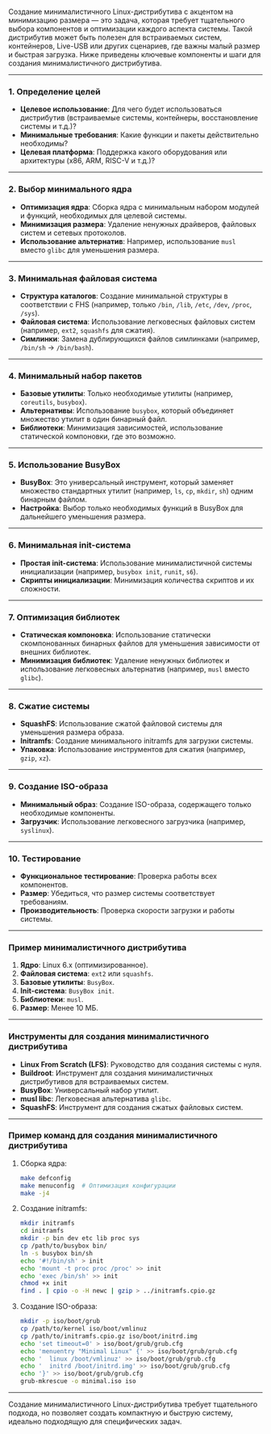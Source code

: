 Создание минималистичного Linux-дистрибутива с акцентом на минимизацию размера — это задача, которая требует тщательного выбора компонентов и оптимизации каждого аспекта системы. Такой дистрибутив может быть полезен для встраиваемых систем, контейнеров, Live-USB или других сценариев, где важны малый размер и быстрая загрузка. Ниже приведены ключевые компоненты и шаги для создания минималистичного дистрибутива.

---

### 1. **Определение целей**
   - **Целевое использование**: Для чего будет использоваться дистрибутив (встраиваемые системы, контейнеры, восстановление системы и т.д.)?
   - **Минимальные требования**: Какие функции и пакеты действительно необходимы?
   - **Целевая платформа**: Поддержка какого оборудования или архитектуры (x86, ARM, RISC-V и т.д.)?

---

### 2. **Выбор минимального ядра**
   - **Оптимизация ядра**: Сборка ядра с минимальным набором модулей и функций, необходимых для целевой системы.
   - **Минимизация размера**: Удаление ненужных драйверов, файловых систем и сетевых протоколов.
   - **Использование альтернатив**: Например, использование `musl` вместо `glibc` для уменьшения размера.

---

### 3. **Минимальная файловая система**
   - **Структура каталогов**: Создание минимальной структуры в соответствии с FHS (например, только `/bin`, `/lib`, `/etc`, `/dev`, `/proc`, `/sys`).
   - **Файловая система**: Использование легковесных файловых систем (например, `ext2`, `squashfs` для сжатия).
   - **Симлинки**: Замена дублирующихся файлов симлинками (например, `/bin/sh` → `/bin/bash`).

---

### 4. **Минимальный набор пакетов**
   - **Базовые утилиты**: Только необходимые утилиты (например, `coreutils`, `busybox`).
   - **Альтернативы**: Использование `busybox`, который объединяет множество утилит в один бинарный файл.
   - **Библиотеки**: Минимизация зависимостей, использование статической компоновки, где это возможно.

---

### 5. **Использование BusyBox**
   - **BusyBox**: Это универсальный инструмент, который заменяет множество стандартных утилит (например, `ls`, `cp`, `mkdir`, `sh`) одним бинарным файлом.
   - **Настройка**: Выбор только необходимых функций в BusyBox для дальнейшего уменьшения размера.

---

### 6. **Минимальная init-система**
   - **Простая init-система**: Использование минималистичной системы инициализации (например, `busybox init`, `runit`, `s6`).
   - **Скрипты инициализации**: Минимизация количества скриптов и их сложности.

---

### 7. **Оптимизация библиотек**
   - **Статическая компоновка**: Использование статически скомпонованных бинарных файлов для уменьшения зависимости от внешних библиотек.
   - **Минимизация библиотек**: Удаление ненужных библиотек и использование легковесных альтернатив (например, `musl` вместо `glibc`).

---

### 8. **Сжатие системы**
   - **SquashFS**: Использование сжатой файловой системы для уменьшения размера образа.
   - **Initramfs**: Создание минимального initramfs для загрузки системы.
   - **Упаковка**: Использование инструментов для сжатия (например, `gzip`, `xz`).

---

### 9. **Создание ISO-образа**
   - **Минимальный образ**: Создание ISO-образа, содержащего только необходимые компоненты.
   - **Загрузчик**: Использование легковесного загрузчика (например, `syslinux`).

---

### 10. **Тестирование**
   - **Функциональное тестирование**: Проверка работы всех компонентов.
   - **Размер**: Убедиться, что размер системы соответствует требованиям.
   - **Производительность**: Проверка скорости загрузки и работы системы.

---

### Пример минималистичного дистрибутива
1. **Ядро**: Linux 6.x (оптимизированное).
2. **Файловая система**: `ext2` или `squashfs`.
3. **Базовые утилиты**: `BusyBox`.
4. **Init-система**: `BusyBox init`.
5. **Библиотеки**: `musl`.
6. **Размер**: Менее 10 МБ.

---

### Инструменты для создания минималистичного дистрибутива
- **Linux From Scratch (LFS)**: Руководство для создания системы с нуля.
- **Buildroot**: Инструмент для создания минималистичных дистрибутивов для встраиваемых систем.
- **BusyBox**: Универсальный набор утилит.
- **musl libc**: Легковесная альтернатива `glibc`.
- **SquashFS**: Инструмент для создания сжатых файловых систем.

---

### Пример команд для создания минималистичного дистрибутива
1. Сборка ядра:
   ```bash
   make defconfig
   make menuconfig  # Оптимизация конфигурации
   make -j4
   ```

2. Создание initramfs:
   ```bash
   mkdir initramfs
   cd initramfs
   mkdir -p bin dev etc lib proc sys
   cp /path/to/busybox bin/
   ln -s busybox bin/sh
   echo '#!/bin/sh' > init
   echo 'mount -t proc proc /proc' >> init
   echo 'exec /bin/sh' >> init
   chmod +x init
   find . | cpio -o -H newc | gzip > ../initramfs.cpio.gz
   ```

3. Создание ISO-образа:
   ```bash
   mkdir -p iso/boot/grub
   cp /path/to/kernel iso/boot/vmlinuz
   cp /path/to/initramfs.cpio.gz iso/boot/initrd.img
   echo 'set timeout=0' > iso/boot/grub/grub.cfg
   echo 'menuentry "Minimal Linux" {' >> iso/boot/grub/grub.cfg
   echo '  linux /boot/vmlinuz' >> iso/boot/grub/grub.cfg
   echo '  initrd /boot/initrd.img' >> iso/boot/grub/grub.cfg
   echo '}' >> iso/boot/grub/grub.cfg
   grub-mkrescue -o minimal.iso iso
   ```

---

Создание минималистичного Linux-дистрибутива требует тщательного подхода, но позволяет создать компактную и быструю систему, идеально подходящую для специфических задач.